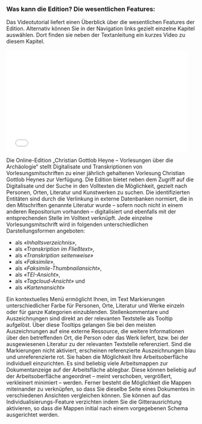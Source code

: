 ### Was kann die Edition? Die wesentlichen Features:

Das Videotutorial liefert einen Überblick über die wesentlichen Features der Edition. Alternativ können Sie in der Navigation links gezielt einzelne Kapitel auswählen. Dort finden sie neben der Textanleitung ein kurzes Video zu diesem Kapitel. 

<iframe width="480" height="270" src="//www.youtube-nocookie.com/embed/iyHBtjJ9l7M?rel=0" frameborder="0" allowfullscreen="" /></iframe>


Die Online-Edition „Christian Gottlob Heyne – Vorlesungen über die Archäologie“ stellt Digitalisate und 
Transkriptionen von Vorlesungsmitschriften zu einer jährlich gehaltenen Vorlesung Christian Gottlob Heynes 
zur Verfügung. 
Die Edition bietet neben dem Zugriff auf die Digitalisate und der Suche in den Volltexten die Möglichkeit, 
gezielt nach Personen, Orten, Literatur und Kunstwerken zu suchen. Die identifizierten Entitäten sind durch
die Verlinkung in externe Datenbanken normiert, die in den Mitschriften genannte Literatur wurde – sofern noch 
nicht in einem anderen Repositorium vorhanden – digitalisiert und ebenfalls mit der entsprechenden Stelle im Volltext verknüpft.
Jede einzelne Vorlesungsmitschrift wird in folgenden unterschiedlichen
Darstellungsformen angeboten:

+ als *«Inhaltsverzeichnis»*,
+ als *«Transkription im Fließtext»*,
+ als *«Transkription seitenweise»*
+ als *«Faksimile»*,
+ als *«Faksimile-Thumbnailansicht»*,
+ als *«TEI-Ansicht»*,
+ als *«Tagcloud-Ansicht»* und
+ als *«Kartenansicht»*

Ein kontextuelles Menü ermöglicht Ihnen, im Text Markierungen unterschiedlicher Farbe für Personen,
Orte, Literatur und Werke einzeln oder für ganze Kategorien einzublenden. Stellenkommentare und Auszeichnungen
sind direkt an der relevanten Textstelle als Tooltip aufgelöst. Über diese Tooltips gelangen Sie bei den meisten
Auszeichnungen auf eine externe Ressource, die weitere Informationen über den betreffenden Ort, die Person oder
das Werk liefert, bzw. bei der ausgewiesenen Literatur zu der relevanten Textstelle referenziert.
Sind die Markierungen nicht aktiviert, erscheinen referenzierte Auszeichnungen blau und
unreferenzierte rot. Sie haben die Möglichkeit Ihre Arbeitsoberfläche individuell einzurichten. Es sind beliebig
viele Arbeitsmappen zur Dokumentanzeige auf der Arbeitsfläche ablegbar. Diese können beliebig auf
der Arbeitsoberfläche angeordnet – meint verschoben, vergrößert, verkleinert minimiert – werden.
Ferner besteht die Möglichkeit die Mappen miteinander zu verknüpfen, so dass Sie dieselbe Seite
eines Dokumentes in verschiedenen Ansichten vergleichen können. Sie können auf das
Individualisierungs-Feature verzichten indem Sie die Gitterausrichtung aktivieren, so dass die
Mappen initial nach einem vorgegebenen Schema ausgerichtet werden.
